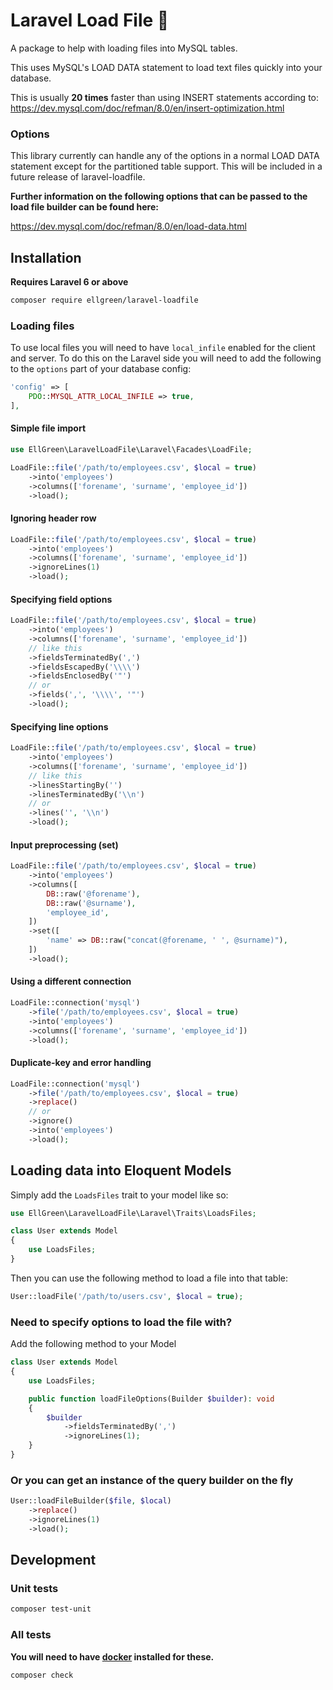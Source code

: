 # Laravel Load File 💽

A package to help with loading files into MySQL tables.

This uses MySQL's LOAD DATA statement to load text files quickly into your database.

This is usually **20 times** faster than using INSERT statements according to:
https://dev.mysql.com/doc/refman/8.0/en/insert-optimization.html

### Options

This library currently can handle any of the options in a normal
LOAD DATA statement except for the partitioned table support. This will
be included in a future release of laravel-loadfile.

**Further information on the following options that can be passed to the
load file builder can be found here:**

https://dev.mysql.com/doc/refman/8.0/en/load-data.html

## Installation

**Requires Laravel 6 or above**

```bash
composer require ellgreen/laravel-loadfile
```

### Loading files

To use local files you will need to have `local_infile` enabled for
the client and server. To do this on the Laravel side you will need
to add the following to the `options` part of your database config:
```php
'config' => [
    PDO::MYSQL_ATTR_LOCAL_INFILE => true,
],
```

#### Simple file import

```php
use EllGreen\LaravelLoadFile\Laravel\Facades\LoadFile;

LoadFile::file('/path/to/employees.csv', $local = true)
    ->into('employees')
    ->columns(['forename', 'surname', 'employee_id'])
    ->load();
```

#### Ignoring header row

```php
LoadFile::file('/path/to/employees.csv', $local = true)
    ->into('employees')
    ->columns(['forename', 'surname', 'employee_id'])
    ->ignoreLines(1)
    ->load();
```

#### Specifying field options

```php
LoadFile::file('/path/to/employees.csv', $local = true)
    ->into('employees')
    ->columns(['forename', 'surname', 'employee_id'])
    // like this
    ->fieldsTerminatedBy(',')
    ->fieldsEscapedBy('\\\\')
    ->fieldsEnclosedBy('"')
    // or
    ->fields(',', '\\\\', '"')
    ->load();
```

#### Specifying line options

```php
LoadFile::file('/path/to/employees.csv', $local = true)
    ->into('employees')
    ->columns(['forename', 'surname', 'employee_id'])
    // like this
    ->linesStartingBy('')
    ->linesTerminatedBy('\\n')
    // or
    ->lines('', '\\n')
    ->load();
```

#### Input preprocessing (set)

```php
LoadFile::file('/path/to/employees.csv', $local = true)
    ->into('employees')
    ->columns([
        DB::raw('@forename'),
        DB::raw('@surname'),
        'employee_id',
    ])
    ->set([
        'name' => DB::raw("concat(@forename, ' ', @surname)"),
    ])
    ->load();
```

#### Using a different connection

```php
LoadFile::connection('mysql')
    ->file('/path/to/employees.csv', $local = true)
    ->into('employees')
    ->columns(['forename', 'surname', 'employee_id'])
    ->load();
```

#### Duplicate-key and error handling

```php
LoadFile::connection('mysql')
    ->file('/path/to/employees.csv', $local = true)
    ->replace()
    // or
    ->ignore()
    ->into('employees')
    ->load();
```


## Loading data into Eloquent Models

Simply add the `LoadsFiles` trait to your model like so:

```php
use EllGreen\LaravelLoadFile\Laravel\Traits\LoadsFiles;

class User extends Model
{
    use LoadsFiles;
}
```

Then you can use the following method to load a file into that table:

```php
User::loadFile('/path/to/users.csv', $local = true);
```

### Need to specify options to load the file with?

Add the following method to your Model

```php
class User extends Model
{
    use LoadsFiles;

    public function loadFileOptions(Builder $builder): void
    {
        $builder
            ->fieldsTerminatedBy(',')
            ->ignoreLines(1);
    }
}
```

### Or you can get an instance of the query builder on the fly

```php
User::loadFileBuilder($file, $local)
    ->replace()
    ->ignoreLines(1)
    ->load();
```

## Development

### Unit tests

```bash
composer test-unit
```

### All tests

**You will need to have [docker](https://www.docker.com/) installed for these.**

```bash
composer check
```
